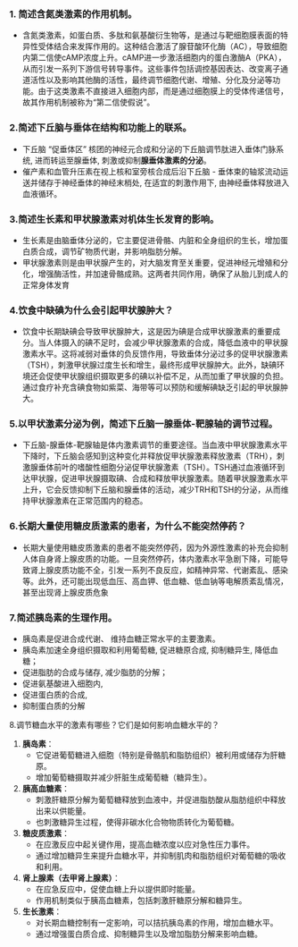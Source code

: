 ### 1. 简述含氮类激素的作用机制。
- 含氮类激素，如蛋白质、多肽和氨基酸衍生物等，是通过与靶细胞膜表面的特异性受体结合来发挥作用的。这种结合激活了腺苷酸环化酶（AC），导致细胞内第二信使cAMP浓度上升。cAMP进一步激活细胞内的蛋白激酶A（PKA），从而引发一系列下游信号转导事件。这些事件包括调控基因表达、改变离子通道活性以及影响其他酶的活性，最终调节细胞代谢、增殖、分化及分泌等功能。由于这类激素不直接进入细胞内部，而是通过细胞膜上的受体传递信号，故其作用机制被称为“第二信使假说”。

### 2.简述下丘脑与垂体在结构和功能上的联系。
- 下丘脑 “促垂体区” 核团的神经元合成和分泌的下丘脑调节肽进入垂体门脉系统, 进而转运至腺垂体, 刺激或抑制**腺垂体激素的分泌**。
- 催产素和血管升压素在视上核和室旁核合成后沿下丘脑 - 垂体束的轴浆流动运送并储存于神经垂体的神经末梢处, 在适宜的刺激作用下, 由神经垂体释放进入血液循环。

### 3.简述生长素和甲状腺激素对机体生长发育的影响。
- 生长素是由脑垂体分泌的，它主要促进骨骼、内脏和全身组织的生长，增加蛋白质合成，调节矿物质代谢，并影响脂肪分解。
- 甲状腺激素则是由甲状腺产生的，对大脑发育至关重要，促进神经元增殖和分化，增强酶活性，并加速骨骼成熟。这两者共同作用，确保了从胎儿到成人的正常身体发育

### 4.饮食中缺碘为什么会引起甲状腺肿大？
- 饮食中长期缺碘会导致甲状腺肿大，这是因为碘是合成甲状腺激素的重要成分。当人体摄入的碘不足时，会减少甲状腺激素的合成，降低血液中的甲状腺激素水平。这将减弱对垂体的负反馈作用，导致垂体分泌过多的促甲状腺激素（TSH），刺激甲状腺过度生长和增生，最终形成甲状腺肿大。此外，缺碘环境还会促使甲状腺组织摄取更多的碘以补偿不足，从而加重了甲状腺的负担。通过食疗补充含碘食物如紫菜、海带等可以预防和缓解碘缺乏引起的甲状腺肿大。

### 5.以甲状激素分泌为例，简述下丘脑一腺垂体-靶腺轴的调节过程。
- 下丘脑-腺垂体-靶腺轴是体内激素调节的重要途径。当血液中甲状腺激素水平下降时，下丘脑会感知到这种变化并释放促甲状腺激素释放激素（TRH），刺激腺垂体前叶的嗜酸性细胞分泌促甲状腺激素（TSH）。TSH通过血液循环到达甲状腺，促进甲状腺摄取碘、合成和释放甲状腺激素。随着甲状腺激素水平上升，它会反馈抑制下丘脑和腺垂体的活动，减少TRH和TSH的分泌，从而维持甲状腺激素在正常范围内的稳态。


### 6.长期大量使用糖皮质激素的患者，为什么不能突然停药？
- 长期大量使用糖皮质激素的患者不能突然停药，因为外源性激素的补充会抑制人体自身肾上腺皮质的功能。一旦突然停药，体内激素水平急剧下降，可能导致肾上腺皮质功能不全，引发一系列不良反应，如精神异常、代谢紊乱、感染等。此外，还可能出现低血压、高血钾、低血糖、低血钠等电解质紊乱情况，甚至出现肾上腺皮质危象

### 7.简述胰岛素的生理作用。
- 胰岛素是促进合成代谢、 维持血糖正常水平的主要激素。
- 胰岛素加速全身组织摄取和利用葡萄糖, 促进糖原合成, 抑制糖异生, 降低血糖； 
- 促进脂肪的合成与储存, 减少脂肪的分解； 
- 促进氨基酸进入细胞内, 
- 促进蛋白质的合成, 
- 抑制蛋白质的分解

8.调节糖血水平的激素有哪些？它们是如何影响血糖水平的？
1. **胰岛素**：
    - 它促进葡萄糖进入细胞（特别是骨骼肌和脂肪组织）被利用或储存为肝糖原。
    - 增加葡萄糖摄取并减少肝脏生成葡萄糖（糖异生）。
2. **胰高血糖素**：
    - 刺激肝糖原分解为葡萄糖释放到血液中，并促进脂肪酸从脂肪组织中释放出来以供能量。
    - 也刺激糖异生过程，使得非碳水化合物物质转化为葡萄糖。
3. **糖皮质激素**：
    - 在应激反应中起关键作用，提高血糖浓度以应对急性压力事件。
    - 通过增加糖异生来提升血糖水平，并抑制肌肉和脂肪组织对葡萄糖的吸收和利用。
4. **肾上腺素（去甲肾上腺素）**：
    - 在应急反应中，促使血糖上升以提供即时能量。
    - 作用机制类似于胰高血糖素，包括刺激肝糖原分解和糖异生。
5. **生长激素**：
    - 对长期血糖控制有一定影响，可以拮抗胰岛素的作用，增加血糖水平。
    - 通过增强蛋白质合成、抑制糖异生以及增加脂肪分解来影响血糖。